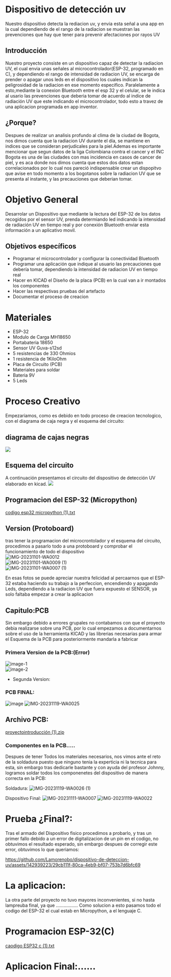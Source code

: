 # Dispositivo de detección uv
Nuestro dispositivo detecta la rediacion uv, y envia esta señal a una app en la cual dependiendo de el rango de  la radiacion se muestran las prevenciones que hay que tener para prevenir afectaciones por rayos UV
## Introducción
Nuestro proyecto consiste en un dispositivo capaz de detectar la radiacion UV, el cual envia unas señales al microcontrolador(ESP-32, programado en C), y dependiendo el rango de intensidad de radiacion UV, se encarga de prender o apagar unos leds en el dispositivo los cuales  indican la peligrosidad de la radiacion en ese momento especifico. Paralelamente a esto,mediante la conexion Bluetooth entre el esp 32 y el celular, se le indica al usario las prevenciones que deberia tomar de acuerdo al indice de radiación UV que este indicando el microcontrolador, todo esto a travez de una aplicacion programada en app inventor.
## ¿Porque?
Despues de realizar un analisis profundo al clima de la ciudad de Bogota, nos dimos cuenta que la radiacion UV durante el día, se mantiene en indices que se  consideran perjudicales para la piel.Ademas es importante mencionar que segun datos de la liga Colombiana contra el cancer y el INC Bogota es una de las ciudades con mas incidencia en casos de cancer de piel, y es aca donde nos dimos cuenta que estos dos datos estan correlacionados por lo cual nos pareció indispensable crear un dispopitvo que avise en todo momento a los bogotanos sobre la radiacion UV que  se presenta al instante, y las precauciones que deberian tomar.
# Objetivo General
Desarrolar un Dispositivo que mediante la lectura del ESP-32 de los datos recogidos por el sensor UV, prenda determiando led indicando la intensidad de radiación UV en tiempo real y por conexión Bluetooth enviar esta información a un aplicativo movil.
## Objetivos específicos
- Programar el microcontrolador y configurar la conectividad Bluetooth 
- Programar una aplicación que indique al usuario las precauciones que debería tomar, dependiendo la intensidad de radiacion UV en tiempo real
- Hacer en KICAD el Diseño de la placa (PCB) en la cual van a ir montados los componentes
- Hacer las respectivas pruebas del artefacto
- Documentar el proceso de creacion
# Materiales
- ESP-32
- Modulo de Carga MH18650
- Portabateria 18650
- Sensor UV Guva-s12sd
- 5 resistencias de 330 Ohmios
- 1 resistencia de 1KiloOhm
- Placa de Circuito (PCB)
- Materiales para soldar
- Bateria 9V
- 5 Leds
# Proceso Creativo
Empezariamos, como es debido en todo proceso de creacion tecnologico, con el diagrama de caja negra y el esquema del circuito:

## diagrama de cajas negras
<img src="https://i.postimg.cc/Vvc1S3F4/diagrama-de-cajas.png">

## Esquema del circuito 
A continuación presentamos el circuito  del dispositivo de detección UV elaborado en kicad.
<img src="https://i.postimg.cc/bJVkp9Hz/esquema-en-kicad.png">
## Programacion del ESP-32 (Micropython)
[codigo esp32 micropython (1).txt](https://github.com/Lamorenobo/dispositivo-de-deteccion-uv/files/13405623/codigo.esp32.micropython.1.txt)


## Version (Protoboard)
tras tener la programacion del microcrontolador y el esquema del circuito, procedimos a pasarlo todo a una protoboard y comprobar el funcionamiento de todo el dispositivo<br>
![IMG-20231101-WA0012](https://github.com/Lamorenobo/dispositivo-de-deteccion-uv/assets/142939223/cd006ca4-e626-4ef7-86d0-6ea3b0fa4b34) <br>
![IMG-20231101-WA0009 (1)](https://github.com/Lamorenobo/dispositivo-de-deteccion-uv/assets/142939223/1882761e-569a-4de6-bbcb-30b5e1bd2889) <br>
![IMG-20231101-WA0007 (1)](https://github.com/Lamorenobo/dispositivo-de-deteccion-uv/assets/142939223/7859dd87-f984-44a2-aa87-1661b7eeefd0)<br>

En esas fotos se puede apreciar nuestra felicidad al percaarnos que el ESP-32 estaba haciendo su trabajo a la perfeccion, encendiendo y apagando Leds, dependiendo a la radiacion UV que fuera expuesto el SENSOR, ya solo faltaba empezar a crear la aplicacion
## Capitulo:PCB
Sin embargo debido a errores grupales no contabamos con que el proyecto debia realizarse sobre una PCB, por lo cual empezamos a documentarnos sobre el uso de la herramienta KICAD y las 
 librerias necesarias para armar el Esquema de la PCB para posteriormente mandarla a fabricar
###  Primera Version de la PCB:(Error)<br>
![image-1](https://github.com/Lamorenobo/dispositivo-de-deteccion-uv/assets/142939223/b3865dde-5675-484d-9549-cda3c17796f7)<br>
![image-2](https://github.com/Lamorenobo/dispositivo-de-deteccion-uv/assets/142939223/515148cc-6562-42b6-9f1c-198dca20f6c6)<br>

- Segunda Version: 

### PCB FINAL:
![image](https://github.com/Lamorenobo/dispositivo-de-deteccion-uv/assets/142939223/33144e16-bc5f-4f5a-9cc6-ff85843e0b53)
![IMG-20231119-WA0025](https://github.com/Lamorenobo/dispositivo-de-deteccion-uv/assets/142939223/1a7ce271-ddc5-4419-be28-f555582dc895)
## Archivo PCB:
[proyectointroducción (1).zip](https://github.com/Lamorenobo/dispositivo-de-deteccion-uv/files/13405660/proyectointroduccion.1.zip)


### Componentes en la PCB.....
Despues de tener Todos los materiales necesarios, nos vimos ante el reto de la soldadura puesto que ninguno tenia la experticia ni la tecnica para esta, sin embargo tras dedicarle bastante y con ayuda del profesor Johnny, logramos soldar todos los componenetes del dispositivo de manera correcta en la PCB:

Soldadura:
![IMG-20231119-WA0026 (1)](https://github.com/Lamorenobo/dispositivo-de-deteccion-uv/assets/142939223/48cfa765-ba74-425b-afa2-0e25a1d116a8)

Dispositivo Final:
![IMG-20231111-WA0007](https://github.com/Lamorenobo/dispositivo-de-deteccion-uv/assets/142939223/cf82e874-7b2d-4036-8f81-4ffe877c1216)
![IMG-20231119-WA0022](https://github.com/Lamorenobo/dispositivo-de-deteccion-uv/assets/142939223/c0e7e46a-1c48-40c4-bf70-db69e31ea9da)

# Prueba ¿Final?:
Tras el armado del Dispositivo fisico procedimos a probarlo, y tras un primer fallo debido a un error de digitalizacion de un pin en el codigo, no obtuvimos el resultado esperado, sin embargo despues de corregir este error, obtuvimos lo que queriamos:


https://github.com/Lamorenobo/dispositivo-de-deteccion-uv/assets/142939223/29cb111f-80ca-4eb9-bf07-753b7d6bfc69


# La aplicacion:
La otra parte del proyecto no tuvo mayores inconvenientes, si no hasta lampreuba final, ya que .................
Como solucion a esto pasamos todo el codigo del ESP-32 el cual estab en Micropython, a el lenguaje C.
# Programacion ESP-32(C)
[caodigo ESP32 c (1).txt](https://github.com/Lamorenobo/dispositivo-de-deteccion-uv/files/13405636/caodigo.ESP32.c.1.txt)
# Aplicacion Final:......
